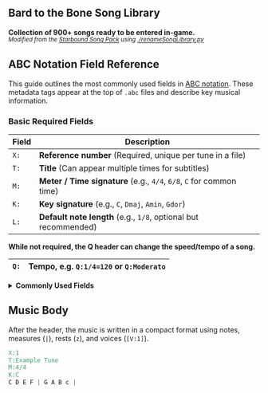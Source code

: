 ## Bard to the Bone Song Library
**Collection of 900+ songs ready to be entered in-game.**<br>
*<sup>Modified from the [Starbound Song Pack](https://github.com/luxx/sbsp) using [./renameSongLibrary.py](renameSongLibrary.py)</sup>*
####

## ABC Notation Field Reference

This guide outlines the most commonly used fields in [ABC notation](https://abcnotation.com/wiki/abc:standard). These metadata tags appear at the top of `.abc` files and describe key musical information.

### Basic Required Fields

| Field | Description |
|-------|-------------|
| `X:`  | **Reference number** (Required, unique per tune in a file) |
| `T:`  | **Title** (Can appear multiple times for subtitles) |
| `M:`  | **Meter / Time signature** (e.g., `4/4`, `6/8`, `C` for common time) |
| `K:`  | **Key signature** (e.g., `C`, `Dmaj`, `Amin`, `Gdor`) |
| `L:`  | **Default note length** (e.g., `1/8`, optional but recommended) |

**While not required, the Q header can change the speed/tempo of a song.**

| `Q:` | Tempo, e.g. `Q:1/4=120` or `Q:Moderato` |
|------|-----------------------------------------|

<details>
<summary><strong>Commonly Used Fields</strong></summary>

| Field | Description |
|-------|-------------|
| `C:`  | Composer |
| `O:`  | Origin or country of tune |
| `R:`  | Rhythm or tune type (e.g., `Reel`, `Jig`, `Hornpipe`) |
| `S:`  | Source or transcriber |
| `Z:`  | Transcription notes or transcriber's name |
| `N:`  | Notes about the piece |
| `P:`  | Parts or structure (e.g., `AB`, `AABB`) |
| `V:`  | Voice — used for multi-voice songs (e.g., `V:1`, `V:2`) |
| `B:`  | Book reference |
| `D:`  | Discography or audio recording reference |
| `F:`  | File reference (e.g., associated audio or image) |
| `G:`  | Group or genre |
| `H:`  | History of the tune |
| `I:`  | Instruction for layout, e.g. `I:linebreak` |
| `w:`  | Lyrics (must follow music line, lowercase `w`) |
</details>

####
## Music Body

After the header, the music is written in a compact format using notes, measures (`|`), rests (`z`), and voices (`[V:1]`).

```abc
X:1
T:Example Tune
M:4/4
K:C
C D E F | G A B c |
```




